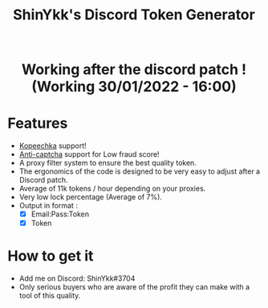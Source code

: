 <div align="center">
  <h1> ShinYkk's Discord Token Generator </h1><br>

<h1> Working after the discord patch ! (Working 30/01/2022 - 16:00) <h1>
</div>

# Features
- [Kopeechka](https://kopeechka.store/) support!
- [Anti-captcha](https://anti-captcha.com/) support for Low fraud score!
- A proxy filter system to ensure the best quality token.
- The ergonomics of the code is designed to be very easy to adjust after a Discord patch.
- Average of 11k tokens / hour depending on your proxies.
- Very low lock percentage (Average of 7%).
- Output in format :
    - [x] Email:Pass:Token
    - [x] Token

# How to get it
- Add me on Discord: ShinYkk#3704
- Only serious buyers who are aware of the profit they can make with a tool of this quality.
